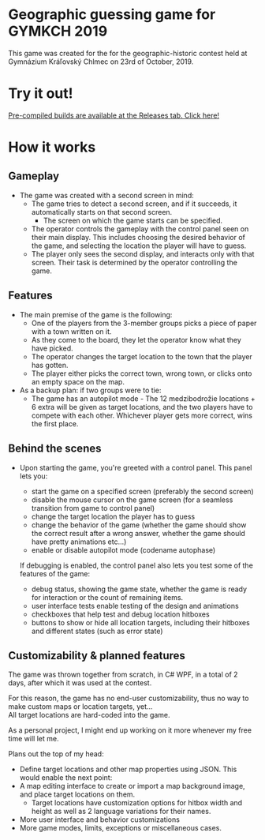 # Geographic guessing game for GYMKCH 2019
This game was created for the for the geographic-historic contest held at Gymnázium Kráľovský Chlmec on 23rd of October, 2019.

# Try it out!
[Pre-compiled builds are available at the Releases tab. Click here!](https://github.com/XeZrunner/GeoGame/releases)

# How it works

## Gameplay

* The game was created with a second screen in mind:
  * The game tries to detect a second screen, and if it succeeds, it automatically starts on that second screen.
    * The screen on which the game starts can be specified.
  * The operator controls the gameplay with the control panel seen on their main display. This includes choosing the desired behavior of the game, and selecting the location the player will have to guess.
  * The player only sees the second display, and interacts only with that screen. Their task is determined by the operator controlling the game.
  
## Features

* The main premise of the game is the following:
  * One of the players from the 3-member groups picks a piece of paper with a town written on it.
  * As they come to the board, they let the operator know what they have picked.
  * The operator changes the target location to the town that the player has gotten.
  * The player either picks the correct town, wrong town, or clicks onto an empty space on the map.
* As a backup plan: if two groups were to tie:
  * The game has an autopilot mode - The 12 medzibodrožie locations + 6 extra will be given as target locations, and the two players have to compete with each other. Whichever player gets more correct, wins the first place.

## Behind the scenes

* Upon starting the game, you're greeted with a control panel. This panel lets you:
  * start the game on a specified screen (preferably the second screen)
  * disable the mouse cursor on the game screen (for a seamless transition from game to control panel)
  * change the target location the player has to guess
  * change the behavior of the game (whether the game should show the correct result after a wrong answer, whether the game should have pretty animations etc...)
  * enable or disable autopilot mode (codename autophase)
  
  If debugging is enabled, the control panel also lets you test some of the features of the game:
  * debug status, showing the game state, whether the game is ready for interaction or the count of remaining items.
  * user interface tests enable testing of the design and animations
  * checkboxes that help test and debug location hitboxes
  * buttons to show or hide all location targets, including their hitboxes and different states (such as error state)
  
## Customizability & planned features
  
The game was thrown together from scratch, in C# WPF, in a total of 2 days, after which it was used at the contest.

For this reason, the game has no end-user customizability, thus no way to make custom maps or location targets, yet...  
All target locations are hard-coded into the game.

As a personal project, I might end up working on it more whenever my free time will let me.

Plans out the top of my head:

* Define target locations and other map properties using JSON. This would enable the next point:
* A map editing interface to create or import a map background image, and place target locations on them.
  * Target locations have customization options for hitbox width and height as well as 2 language variations for their names.
* More user interface and behavior customizations
* More game modes, limits, exceptions or miscellaneous cases.
